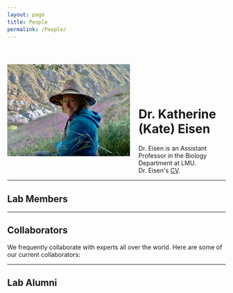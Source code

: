 ```yaml
---
layout: page
title: People
permalink: /People/
---
```


  <style>
  .container {
    display: flex;
    align-items: center;
    justify-content: center;
  }
  
  img {
    float: left;
  }
  
  .text {
    padding-left: 20px;
    padding-top: 20%;
    float: left;
  }
  </style>
  <body>
    <div class="container">
      <div class="image">
        <img src="/assets/Field_portrait.jpeg">
      </div>
      <div class="text">
        <h1> Dr. Katherine (Kate) Eisen</h1>
        Dr. Eisen is an Assistant Professor in the Biology Department at LMU. <br>
        Dr. Eisen's <a href="https://kate-eisen.github.io/CV">CV</a>.<br>
      </div>
    </div>
  </body>





______

## Lab Members


______

## Collaborators

We frequently collaborate with experts all over the world. Here are some of our current collaborators:


______

## Lab Alumni


